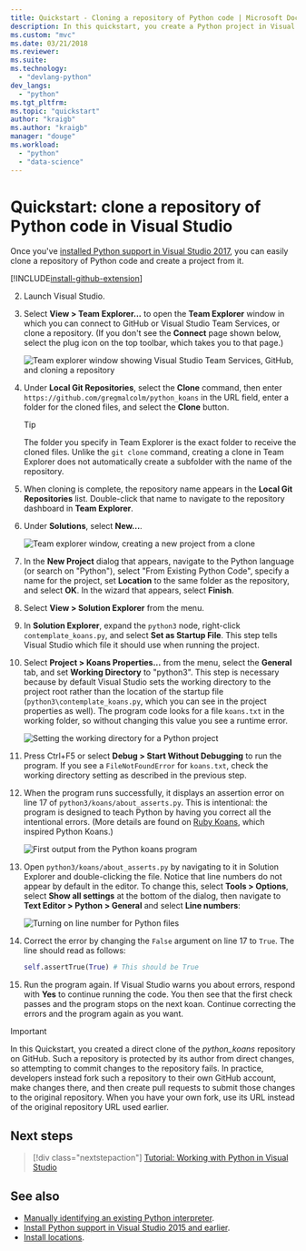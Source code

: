 ```yaml
---
title: Quickstart - Cloning a repository of Python code | Microsoft Docs
description: In this quickstart, you create a Python project in Visual Studio by cloning the Python koans repository using Visual Studio Team Explorer.
ms.custom: "mvc"
ms.date: 03/21/2018
ms.reviewer:
ms.suite:
ms.technology: 
  - "devlang-python"
dev_langs:
  - "python"
ms.tgt_pltfrm:
ms.topic: "quickstart"
author: "kraigb"
ms.author: "kraigb"
manager: "douge"
ms.workload: 
  - "python"
  - "data-science"
---
```


# Quickstart: clone a repository of Python code in Visual Studio

Once you've [installed Python support in Visual Studio 2017](installing-python-support-in-visual-studio.md), you can easily clone a repository of Python code and create a project from it.

[!INCLUDE[install-github-extension](includes/install-github-extension.md)]

2. Launch Visual Studio.

3. Select **View > Team Explorer...** to open the **Team Explorer** window in which you can connect to GitHub or Visual Studio Team Services, or clone a repository. (If you don't see the **Connect** page shown below, select the plug icon on the top toolbar, which takes you to that page.)

    ![Team explorer window showing Visual Studio Team Services, GitHub, and cloning a repository](media/team-explorer.png)

4. Under **Local Git Repositories**, select the **Clone** command, then enter `https://github.com/gregmalcolm/python_koans` in the URL field, enter a folder for the cloned files, and select the **Clone** button.

    > [!Tip]
    > The folder you specify in Team Explorer is the exact folder to receive the cloned files. Unlike the `git clone` command, creating a clone in Team Explorer does not automatically create a subfolder with the name of the repository.

5. When cloning is complete, the repository name appears in the **Local Git Repositories** list. Double-click that name to navigate to the repository dashboard in **Team Explorer**.

6. Under **Solutions**, select **New...**.

    ![Team explorer window, creating a new project from a clone](media/team-explorer-new-project.png)

7. In the **New Project** dialog that appears, navigate to the Python language (or search on "Python"), select "From Existing Python Code", specify a name for the project, set **Location** to the same folder as the repository, and select **OK**. In the wizard that appears, select **Finish**.

8. Select **View > Solution Explorer** from the menu.

9. In **Solution Explorer**, expand the `python3` node, right-click `contemplate_koans.py`, and select **Set as Startup File**. This step tells Visual Studio which file it should use when running the project.

10. Select **Project > Koans Properties...** from the menu, select the **General** tab, and set **Working Directory** to "python3". This step is necessary because by default Visual Studio sets the working directory to the project root rather than the location of the startup file (`python3\contemplate_koans.py`, which you can see in the project properties as well). The program code looks for a file `koans.txt` in the working folder, so without changing this value you see a runtime error.

    ![Setting the working directory for a Python project](media/projects-set-working-directory.png)

11. Press Ctrl+F5 or select **Debug > Start Without Debugging** to run the program. If you see a `FileNotFoundError` for `koans.txt`, check the working directory setting as described in the previous step.

12. When the program runs successfully, it displays an assertion error on line 17 of `python3/koans/about_asserts.py`. This is intentional: the program is designed to teach Python by having you correct all the intentional errors. (More details are found on [Ruby Koans](http://rubykoans.com/), which inspired Python Koans.)

    ![First output from the Python koans program](media/koans-output.png)

13. Open `python3/koans/about_asserts.py` by navigating to it in Solution Explorer and double-clicking the file. Notice that line numbers do not appear by default in the editor. To change this, select **Tools > Options**, select **Show all settings** at the bottom of the dialog, then navigate to **Text Editor > Python > General** and select **Line numbers**:

    ![Turning on line number for Python files](media/options-general-line-numbers.png)

14. Correct the error by changing the `False` argument on line 17 to `True`. The line should read as follows:

    ```python
    self.assertTrue(True) # This should be True
    ```

15. Run the program again. If Visual Studio warns you about errors, respond with **Yes** to continue running the code. You then see that the first check passes and the program stops on the next koan. Continue correcting the errors and the program again as you want.

> [!Important]
> In this Quickstart, you created a direct clone of the *python_koans* repository on GitHub. Such a repository is protected by its author from direct changes, so attempting to commit changes to the repository fails. In practice, developers instead fork such a repository to their own GitHub account, make changes there, and then create pull requests to submit those changes to the original repository. When you have your own fork, use its URL instead of the original repository URL used earlier.

## Next steps

> [!div class="nextstepaction"]
> [Tutorial: Working with Python in Visual Studio](tutorial-working-with-python-in-visual-studio-step-01-create-project.md)

## See also

- [Manually identifying an existing Python interpreter](managing-python-environments-in-visual-studio.md#manually-identifying-an-existing-environment).
- [Install Python support in Visual Studio 2015 and earlier](installing-python-support-in-visual-studio.md).
- [Install locations](installing-python-support-in-visual-studio.md#install-locations).
